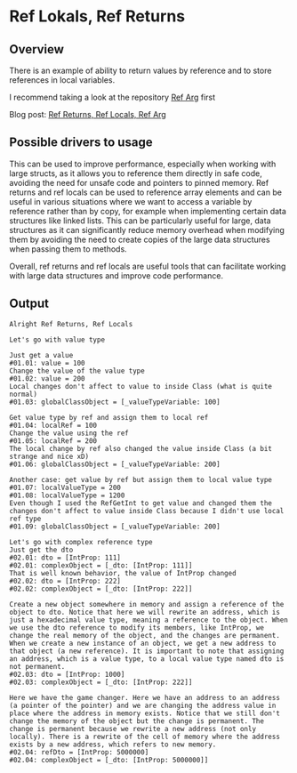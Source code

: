 # Ref Lokals, Ref Returns

## Overview

There is an example of ability to return values by reference and to store references in local variables.

I recommend taking a look at the repository [Ref Arg](https://github.com/ArturWincenciak/Ref-Arg) first

Blog post: [Ref Returns, Ref Locals, Ref Arg](https://teovincentblog.wordpress.com/2022/12/26/ref-returns-ref-locals-ref-arg)

## Possible drivers to usage

This can be used to improve performance, especially when working with large structs, as it allows you to reference them directly in safe code, avoiding the need for unsafe code and pointers to pinned memory. Ref returns and ref locals can be used to reference array elements and can be useful in various situations where we want to access a variable by reference rather than by copy, for example when implementing certain data structures like linked lists. This can be particularly useful for large, data structures as it can significantly reduce memory overhead when modifying them by avoiding the need to create copies of the large data structures when passing them to methods.

Overall, ref returns and ref locals are useful tools that can facilitate working with large data structures and improve code performance.

## Output

```
Alright Ref Returns, Ref Locals

Let's go with value type

Just get a value
#01.01: value = 100
Change the value of the value type
#01.02: value = 200
Local changes don't affect to value to inside Class (what is quite normal)
#01.03: globalClassObject = [_valueTypeVariable: 100]

Get value type by ref and assign them to local ref
#01.04: localRef = 100
Change the value using the ref
#01.05: localRef = 200
The local change by ref also changed the value inside Class (a bit strange and nice xD)
#01.06: globalClassObject = [_valueTypeVariable: 200]

Another case: get value by ref but assign them to local value type
#01.07: localValueType = 200
#01.08: localValueType = 1200
Even though I used the RefGetInt to get value and changed them the changes don't affect to value inside Class because I didn't use local ref type
#01.09: globalClassObject = [_valueTypeVariable: 200]

Let's go with complex reference type
Just get the dto
#02.01: dto = [IntProp: 111]
#02.01: complexObject = [_dto: [IntProp: 111]]
That is well known behavior, the value of IntProp changed
#02.02: dto = [IntProp: 222]
#02.02: complexObject = [_dto: [IntProp: 222]]

Create a new object somewhere in memory and assign a reference of the object to dto. Notice that here we will rewrite an address, which is just a hexadecimal value type, meaning a reference to the object. When we use the dto reference to modify its members, like IntProp, we change the real memory of the object, and the changes are permanent. When we create a new instance of an object, we get a new address to that object (a new reference). It is important to note that assigning an address, which is a value type, to a local value type named dto is not permanent.
#02.03: dto = [IntProp: 1000]
#02.03: complexObject = [_dto: [IntProp: 222]]

Here we have the game changer. Here we have an address to an address (a pointer of the pointer) and we are changing the address value in place where the address in memory exists. Notice that we still don't change the memory of the object but the change is permanent. The change is permanent because we rewrite a new address (not only locally). There is a rewrite of the cell of memory where the address exists by a new address, which refers to new memory.
#02.04: refDto = [IntProp: 5000000]
#02.04: complexObject = [_dto: [IntProp: 5000000]]
```
